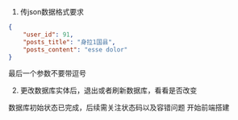 1. 传json数据格式要求
```json
{
    "user_id": 91,
    "posts_title": "身拉1国县",
    "posts_content": "esse dolor"
}
```
最后一个参数不要带逗号

2. 更改数据库实体后，退出或者刷新数据库，看看是否改变

数据库初始状态已完成，后续需关注状态码以及容错问题
开始前端搭建
